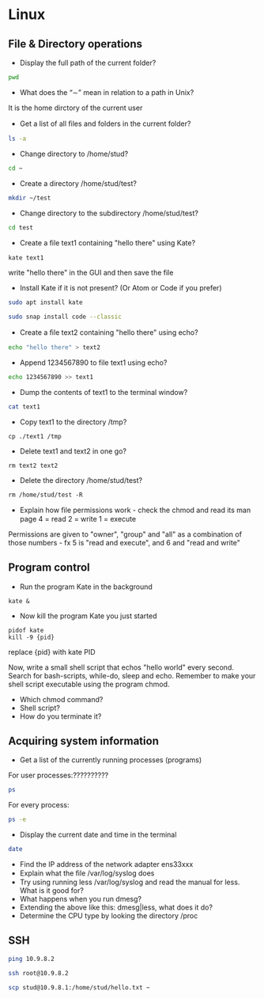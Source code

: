 # Linux
## File & Directory operations

* Display the full path of the current folder?

``` bash
pwd
```

* What does the “∼” mean in relation to a path in Unix?

It is the home dirctory of the current user

* Get a list of all ﬁles and folders in the current folder?

``` bash
ls -a
```

* Change directory to /home/stud?

``` bash
cd ~
```

* Create a directory /home/stud/test?

``` bash
mkdir ~/test
```

* Change directory to the subdirectory /home/stud/test?

``` bash
cd test
```

* Create a ﬁle text1 containing "hello there" using Kate?
```
kate text1
```
write "hello there" in the GUI and then save the file

* Install Kate if it is not present? (Or Atom or Code if you prefer)

``` bash
sudo apt install kate
```

``` bash
sudo snap install code --classic
```

* Create a ﬁle text2 containing "hello there" using echo?

``` bash
echo "hello there" > text2
```

* Append 1234567890 to file text1 using echo?

``` bash
echo 1234567890 >> text1
```
* Dump the contents of text1 to the terminal window?

``` bash
cat text1
```

* Copy text1 to the directory /tmp?
```
cp ./text1 /tmp
```

* Delete text1 and text2 in one go?
```
rm text2 text2
```

* Delete the directory /home/stud/test?
```
rm /home/stud/test -R
```

* Explain how ﬁle permissions work - check the chmod and read its man page
4 = read
2 = write
1 = execute

Permissions are given to "owner", "group" and "all" as a combination of those numbers - fx 5 is "read and execute", and 6 and "read and write"


## Program control

* Run the program Kate in the background
```
kate &
```

* Now kill the program Kate you just started
```
pidof kate
kill -9 {pid}
```
replace {pid} with kate PID

Now, write a small shell script that echos "hello world" every second. Search for bash-scripts, while-do, sleep and echo. Remember to make your shell script executable using the program chmod.

* Which chmod command?
* Shell script?
* How do you terminate it?

## Acquiring system information

* Get a list of the currently running processes (programs)

For user processes:??????????

``` bash
ps
```

For every process:

``` bash
ps -e
```

* Display the current date and time in the terminal

``` bash
date
```

* Find the IP address of the network adapter ens33xxx
* Explain what the ﬁle /var/log/syslog does
* Try using running less /var/log/syslog and read the manual for less. What is it good for?
* What happens when you run dmesg?
* Extending the above like this: dmesg|less, what does it do?
* Determine the CPU type by looking the directory /proc

## SSH

``` bash
ping 10.9.8.2
```
``` bash
ssh root@10.9.8.2
```

``` bash
scp stud@10.9.8.1:/home/stud/hello.txt ~
```
